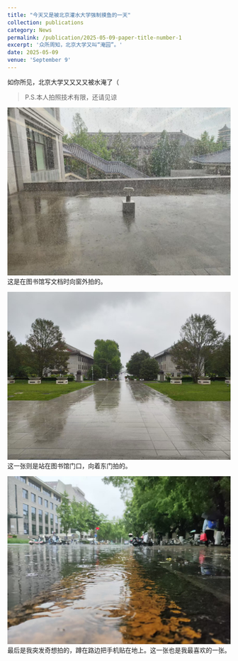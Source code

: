 ```yaml
---
title: "今天又是被北京灌水大学强制摸鱼的一天"
collection: publications
category: News
permalink: /publication/2025-05-09-paper-title-number-1
excerpt: '众所周知，北京大学又叫“淹园”。'
date: 2025-05-09
venue: 'September 9'
---
```

<!--citation作为作者摘要，需要时可以保留。此外还有slidesurl，paperurl和bibtexurl-->

如你所见，北京大学又又又又被水淹了（
>P.S.本人拍照技术有限，还请见谅

![img1](https://github.com/lh314-pku/LeeStars/blob/master/images/PublicationsImg/2025_05_09_img1.png)<br>
这是在图书馆写文档时向窗外拍的。

![img2](/images/PublicationsImg/2025_05_09_img2.jpg)
这一张则是站在图书馆门口，向着东门拍的。

![img3](/images/PublicationsImg/2025_05_09_img3.jpg)
最后是我突发奇想拍的，蹲在路边把手机贴在地上。这一张也是我最喜欢的一张。
